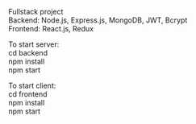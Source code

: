 Fullstack project  
 Backend: Node.js, Express.js, MongoDB, JWT, Bcrypt  
 Frontend: React.js, Redux

To start server:  
 cd backend  
 npm install  
 npm start

To start client:  
 cd frontend  
 npm install  
 npm start
